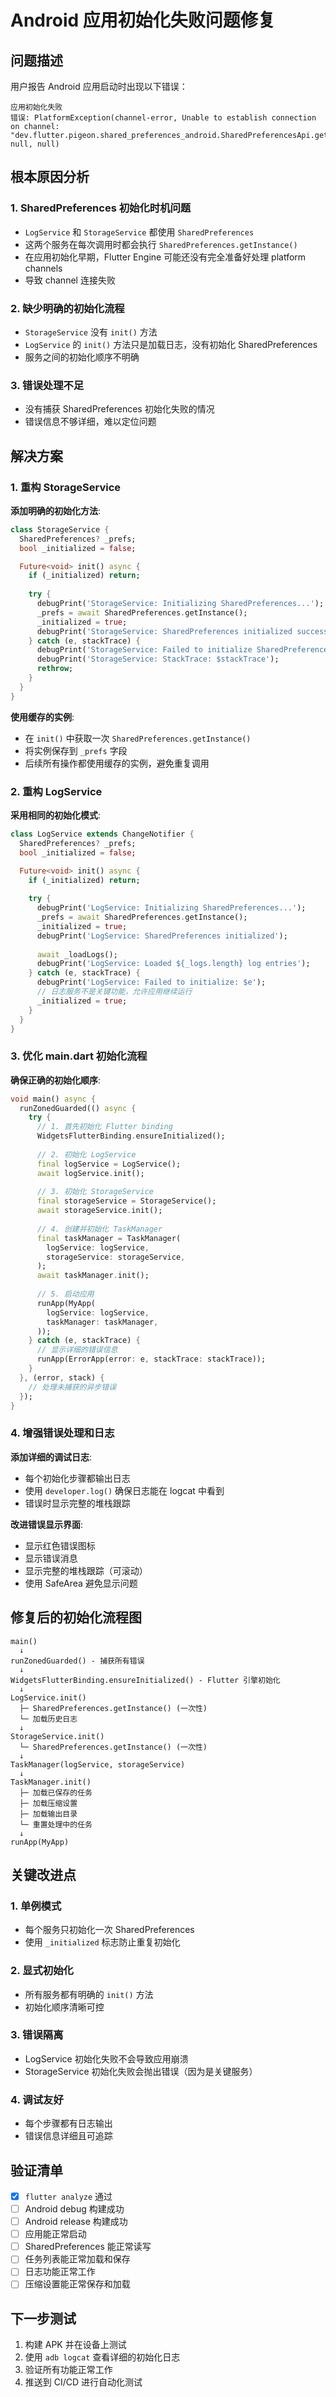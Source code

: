 # Android 应用初始化失败问题修复

## 问题描述

用户报告 Android 应用启动时出现以下错误：

```
应用初始化失败
错误: PlatformException(channel-error, Unable to establish connection on channel: "dev.flutter.pigeon.shared_preferences_android.SharedPreferencesApi.getAll"., null, null)
```

## 根本原因分析

### 1. SharedPreferences 初始化时机问题
- `LogService` 和 `StorageService` 都使用 `SharedPreferences`
- 这两个服务在每次调用时都会执行 `SharedPreferences.getInstance()`
- 在应用初始化早期，Flutter Engine 可能还没有完全准备好处理 platform channels
- 导致 channel 连接失败

### 2. 缺少明确的初始化流程
- `StorageService` 没有 `init()` 方法
- `LogService` 的 `init()` 方法只是加载日志，没有初始化 SharedPreferences
- 服务之间的初始化顺序不明确

### 3. 错误处理不足
- 没有捕获 SharedPreferences 初始化失败的情况
- 错误信息不够详细，难以定位问题

## 解决方案

### 1. 重构 StorageService

**添加明确的初始化方法**:
```dart
class StorageService {
  SharedPreferences? _prefs;
  bool _initialized = false;

  Future<void> init() async {
    if (_initialized) return;
    
    try {
      debugPrint('StorageService: Initializing SharedPreferences...');
      _prefs = await SharedPreferences.getInstance();
      _initialized = true;
      debugPrint('StorageService: SharedPreferences initialized successfully');
    } catch (e, stackTrace) {
      debugPrint('StorageService: Failed to initialize SharedPreferences: $e');
      debugPrint('StorageService: StackTrace: $stackTrace');
      rethrow;
    }
  }
}
```

**使用缓存的实例**:
- 在 `init()` 中获取一次 `SharedPreferences.getInstance()`
- 将实例保存到 `_prefs` 字段
- 后续所有操作都使用缓存的实例，避免重复调用

### 2. 重构 LogService

**采用相同的初始化模式**:
```dart
class LogService extends ChangeNotifier {
  SharedPreferences? _prefs;
  bool _initialized = false;

  Future<void> init() async {
    if (_initialized) return;
    
    try {
      debugPrint('LogService: Initializing SharedPreferences...');
      _prefs = await SharedPreferences.getInstance();
      _initialized = true;
      debugPrint('LogService: SharedPreferences initialized');
      
      await _loadLogs();
      debugPrint('LogService: Loaded ${_logs.length} log entries');
    } catch (e, stackTrace) {
      debugPrint('LogService: Failed to initialize: $e');
      // 日志服务不是关键功能，允许应用继续运行
      _initialized = true;
    }
  }
}
```

### 3. 优化 main.dart 初始化流程

**确保正确的初始化顺序**:
```dart
void main() async {
  runZonedGuarded(() async {
    try {
      // 1. 首先初始化 Flutter binding
      WidgetsFlutterBinding.ensureInitialized();
      
      // 2. 初始化 LogService
      final logService = LogService();
      await logService.init();
      
      // 3. 初始化 StorageService
      final storageService = StorageService();
      await storageService.init();
      
      // 4. 创建并初始化 TaskManager
      final taskManager = TaskManager(
        logService: logService,
        storageService: storageService,
      );
      await taskManager.init();
      
      // 5. 启动应用
      runApp(MyApp(
        logService: logService,
        taskManager: taskManager,
      ));
    } catch (e, stackTrace) {
      // 显示详细的错误信息
      runApp(ErrorApp(error: e, stackTrace: stackTrace));
    }
  }, (error, stack) {
    // 处理未捕获的异步错误
  });
}
```

### 4. 增强错误处理和日志

**添加详细的调试日志**:
- 每个初始化步骤都输出日志
- 使用 `developer.log()` 确保日志能在 logcat 中看到
- 错误时显示完整的堆栈跟踪

**改进错误显示界面**:
- 显示红色错误图标
- 显示错误消息
- 显示完整的堆栈跟踪（可滚动）
- 使用 SafeArea 避免显示问题

## 修复后的初始化流程图

```
main()
  ↓
runZonedGuarded() - 捕获所有错误
  ↓
WidgetsFlutterBinding.ensureInitialized() - Flutter 引擎初始化
  ↓
LogService.init()
  ├─ SharedPreferences.getInstance() (一次性)
  └─ 加载历史日志
  ↓
StorageService.init()
  └─ SharedPreferences.getInstance() (一次性)
  ↓
TaskManager(logService, storageService)
  ↓
TaskManager.init()
  ├─ 加载已保存的任务
  ├─ 加载压缩设置
  ├─ 加载输出目录
  └─ 重置处理中的任务
  ↓
runApp(MyApp)
```

## 关键改进点

### 1. 单例模式
- 每个服务只初始化一次 SharedPreferences
- 使用 `_initialized` 标志防止重复初始化

### 2. 显式初始化
- 所有服务都有明确的 `init()` 方法
- 初始化顺序清晰可控

### 3. 错误隔离
- LogService 初始化失败不会导致应用崩溃
- StorageService 初始化失败会抛出错误（因为是关键服务）

### 4. 调试友好
- 每个步骤都有日志输出
- 错误信息详细且可追踪

## 验证清单

- [x] `flutter analyze` 通过
- [ ] Android debug 构建成功
- [ ] Android release 构建成功
- [ ] 应用能正常启动
- [ ] SharedPreferences 能正常读写
- [ ] 任务列表能正常加载和保存
- [ ] 日志功能正常工作
- [ ] 压缩设置能正常保存和加载

## 下一步测试

1. 构建 APK 并在设备上测试
2. 使用 `adb logcat` 查看详细的初始化日志
3. 验证所有功能正常工作
4. 推送到 CI/CD 进行自动化测试
